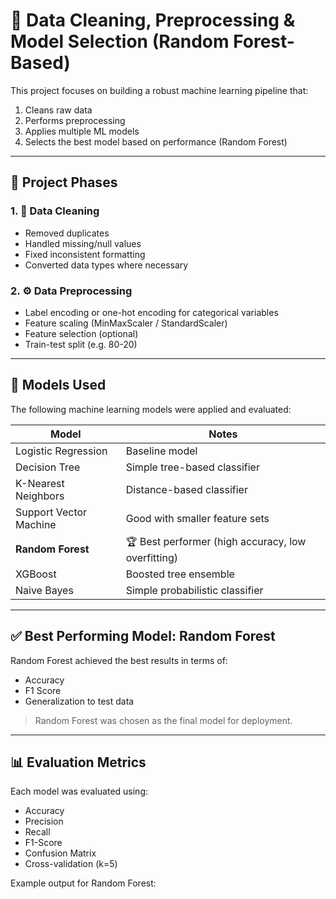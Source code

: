 # 🧹 Data Cleaning, Preprocessing & Model Selection (Random Forest-Based)

This project focuses on building a robust machine learning pipeline that:
1. Cleans raw data
2. Performs preprocessing
3. Applies multiple ML models
4. Selects the best model based on performance (Random Forest)

---

## 📁 Project Phases

### 1. 🧼 Data Cleaning

- Removed duplicates
- Handled missing/null values
- Fixed inconsistent formatting
- Converted data types where necessary

### 2. ⚙️ Data Preprocessing

- Label encoding or one-hot encoding for categorical variables
- Feature scaling (MinMaxScaler / StandardScaler)
- Feature selection (optional)
- Train-test split (e.g. 80-20)

---

## 🤖 Models Used

The following machine learning models were applied and evaluated:

| Model               | Notes                            |
|--------------------|----------------------------------|
| Logistic Regression | Baseline model                   |
| Decision Tree       | Simple tree-based classifier     |
| K-Nearest Neighbors | Distance-based classifier        |
| Support Vector Machine | Good with smaller feature sets |
| **Random Forest**   | 🏆 Best performer (high accuracy, low overfitting) |
| XGBoost             | Boosted tree ensemble            |
| Naive Bayes         | Simple probabilistic classifier  |

---

## ✅ Best Performing Model: Random Forest

Random Forest achieved the best results in terms of:

- Accuracy
- F1 Score
- Generalization to test data

> Random Forest was chosen as the final model for deployment.

---

## 📊 Evaluation Metrics

Each model was evaluated using:

- Accuracy
- Precision
- Recall
- F1-Score
- Confusion Matrix
- Cross-validation (k=5)

Example output for Random Forest:

